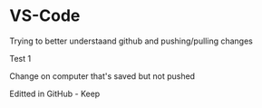 # VS-Code

Trying to better understaand github and pushing/pulling changes

Test 1

Change on computer that's saved but not pushed

Editted in GitHub - Keep
